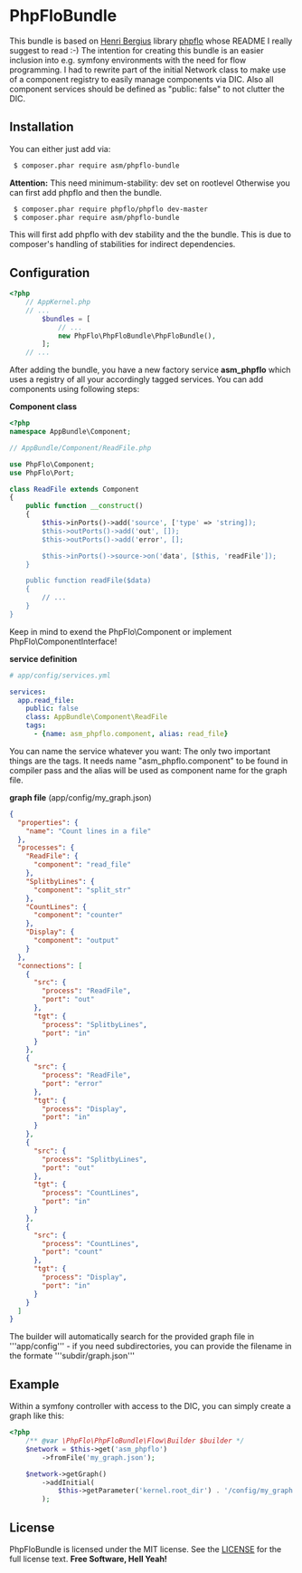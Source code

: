 PhpFloBundle
==========
This bundle is based on [Henri Bergius](https://github.com/bergie) library [phpflo](https://github.com/bergie/phpflo) whose README I really suggest to read :-)
The intention for creating this bundle is an easier inclusion into e.g. symfony environments with the need for flow programming.
I had to rewrite part of the initial Network class to make use of a component registry to easily manage components via DIC. Also all component services should be defined as "public: false" to not clutter the DIC.

Installation
----
You can either just add via:
```bash
 $ composer.phar require asm/phpflo-bundle
```
**Attention:** This need minimum-stability: dev set on rootlevel
Otherwise you can first add phpflo and then the bundle.
```bash
 $ composer.phar require phpflo/phpflo dev-master
 $ composer.phar require asm/phpflo-bundle
```
This will first add phpflo with dev stability and the the bundle. This is due to composer's handling of stabilities for indirect dependencies.

Configuration
----

```php
<?php
    // AppKernel.php
    // ...
        $bundles = [
            // ...
            new PhpFlo\PhpFloBundle\PhpFloBundle(),
        ];
    // ...
```
After adding the bundle, you have a new factory service **asm_phpflo** which uses a registry of all your accordingly tagged services.
You can add components using following steps:

**Component class**
```php
<?php
namespace AppBundle\Component;

// AppBundle/Component/ReadFile.php

use PhpFlo\Component;
use PhpFlo\Port;

class ReadFile extends Component
{
    public function __construct()
    {
        $this->inPorts()->add('source', ['type' => 'string]);
        $this->outPorts()->add('out', []);
        $this->outPorts()->add('error', [];

        $this->inPorts()->source->on('data', [$this, 'readFile']);
    }

    public function readFile($data)
    {
        // ...
    }
}
```
Keep in mind to exend the PhpFlo\Component or implement PhpFlo\ComponentInterface!

**service definition**
```yaml
# app/config/services.yml

services:
  app.read_file:
    public: false
    class: AppBundle\Component\ReadFile
    tags:
      - {name: asm_phpflo.component, alias: read_file}

```
You can name the service whatever you want: The only two important things are the tags. It needs name "asm_phpflo.component" to be found in compiler pass and the alias will be used as component name for the graph file.

**graph file** (app/config/my_graph.json)
```json
{
  "properties": {
    "name": "Count lines in a file"
  },
  "processes": {
    "ReadFile": {
      "component": "read_file"
    },
    "SplitbyLines": {
      "component": "split_str"
    },
    "CountLines": {
      "component": "counter"
    },
    "Display": {
      "component": "output"
    }
  },
  "connections": [
    {
      "src": {
        "process": "ReadFile",
        "port": "out"
      },
      "tgt": {
        "process": "SplitbyLines",
        "port": "in"
      }
    },
    {
      "src": {
        "process": "ReadFile",
        "port": "error"
      },
      "tgt": {
        "process": "Display",
        "port": "in"
      }
    },
    {
      "src": {
        "process": "SplitbyLines",
        "port": "out"
      },
      "tgt": {
        "process": "CountLines",
        "port": "in"
      }
    },
    {
      "src": {
        "process": "CountLines",
        "port": "count"
      },
      "tgt": {
        "process": "Display",
        "port": "in"
      }
    }
  ]
}
```
The builder will automatically search for the provided graph file in '''app/config''' - if you need subdirectories, you can provide the filename in the formate '''subdir/graph.json'''

Example
----
Within a symfony controller with access to the DIC, you can simply create a graph like this:

```php
<?php
    /** @var \PhpFlo\PhpFloBundle\Flow\Builder $builder */
    $network = $this->get('asm_phpflo')
        ->fromFile('my_graph.json');

    $network->getGraph()
        ->addInitial(
            $this->getParameter('kernel.root_dir') . '/config/my_graph.json', "ReadFile", "source"
        );
```

License
----
PhpFloBundle is licensed under the MIT license. See the [LICENSE](Resources/meta/LICENSE) for the full license text.
**Free Software, Hell Yeah!**
